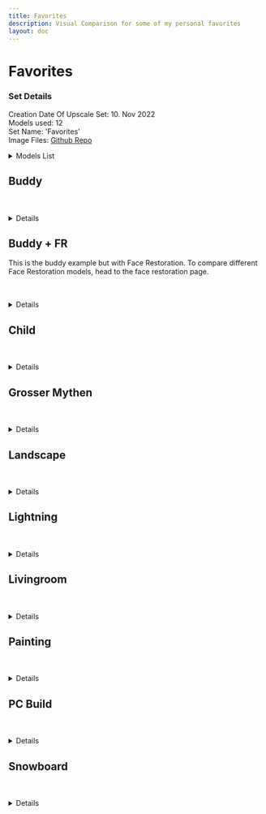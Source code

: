```yaml
---
title: Favorites
description: Visual Comparison for some of my personal favorites
layout: doc
---
```


<script setup>
import ImageSliderLocal from './components/imagesliderlocal.vue' // the vue image slider example comparison component
</script>

# Favorites

### Set Details

  Creation Date Of Upscale Set: 10. Nov 2022  
  Models used: 12    
  Set Name: 'Favorites'  
  Image Files: [Github Repo](https://github.com/Phhofm/upscale/tree/main/assets/images)  

  <details>
    <summary>Models List</summary>

      003_realSR_BSRGAN_DFOWMFC_s64w8_SwinIR-L_x4_GAN
      003_realSR_BSRGAN_DFO_s64w8_SwinIR-M_x4_GAN
      4x-UltraMix_Restore
      4x-UltraSharp
      4x-UniScaleV2_Moderate
      4xRealSR_DF2K_JPEG
      4x_foolhardy_Remacri
      4x_NMKD-Siax_200k
      BSRGAN
      LDSR_100steps
      realesr-general-wdn-x4v3
      RealESRGAN_x4plus
  </details>

## Buddy

<br/>
<ImageSliderLocal inputImage='/upscale/sources/favorites/input/buddy.jpg' localFolder='favorites/output/buddy' />
<br/>

<details>
  <summary>Details</summary>
  <p>

  Creation Date: 10. Nov 2022

  Input Image: 480x320 pixels

  Scaling Factor: 4

  Output Image: 1920x1280 pixels

  Type: Photo

  </p>
</details>

## Buddy + FR

This is the buddy example but with Face Restoration. To compare different Face Restoration models, head to the face restoration page.

<br/>
<ImageSliderLocal inputImage='/upscale/sources/favorites/input/buddy.jpg' localFolder='favorites/output/buddy-fr' />
<br/>

<details>
  <summary>Details</summary>
  <p>

  Creation Date: 10. Nov 2022

  Input Image: 480x320 pixels

  Scaling Factor: 4

  Output Image: 1920x1280 pixels

  Face Restoration Model: GFPGANv1.4

  Type: Photo

  </p>
</details>

## Child

<br/>
<ImageSliderLocal inputImage='/upscale/sources/favorites/input/child.jpg' localFolder='favorites/output/child' />
<br/>

<details>
  <summary>Details</summary>
  <p>

  Creation Date: 10. Nov 2022  

  Input Image: 320x320 pixels  

  Scaling Factor: 4  

  Output Image: 1280x1280 pixels  

  Type: AI Generated Image  

  </p>
</details>


## Grosser Mythen

<br/>
<ImageSliderLocal inputImage='/upscale/sources/favorites/input/grossermythen.jpg' localFolder='favorites/output/grossermythen' />
<br/>

<details>
  <summary>Details</summary>
  <p>

  Creation Date: 10. Nov 2022

  Input Image: 427x320 pixels

  Scaling Factor: 4

  Output Image: 1708x1280 pixels

  Type: Photo

  </p>
</details>


## Landscape

<br/>
<ImageSliderLocal inputImage='/upscale/sources/favorites/input/landscape.jpg' localFolder='favorites/output/landscape' />
<br/>

<details>
  <summary>Details</summary>
  <p>

  Creation Date: 10. Nov 2022

  Input Image: 320x320 pixels

  Scaling Factor: 4

  Output Image: 1280x1280 pixels

  Type: AI Generated Image

  </p>
</details>

## Lightning

<br/>
<ImageSliderLocal inputImage='/upscale/sources/favorites/input/lightning.jpg' localFolder='favorites/output/lightning' />
<br/>

<details>
  <summary>Details</summary>
  <p>

  Creation Date: 10. Nov 2022

  Input Image: 320x320 pixels

  Scaling Factor: 4

  Output Image: 1280x1280 pixels

  Type: AI Generated Image

  </p>
</details>

## Livingroom

<br/>
<ImageSliderLocal inputImage='/upscale/sources/favorites/input/livingroom.jpg' localFolder='favorites/output/livingroom' />
<br/>

<details>
  <summary>Details</summary>
  <p>

  Creation Date: 10. Nov 2022

  Input Image: 320x320 pixels

  Scaling Factor: 4

  Output Image: 1280x1280 pixels

  Type: AI Generated Image

  </p>
</details>


## Painting

<br/>
<ImageSliderLocal inputImage='/upscale/sources/favorites/input/painting.jpg' localFolder='favorites/output/painting' />
<br/>

<details>
  <summary>Details</summary>
  <p>

  Creation Date: 10. Nov 2022

  Input Image: 427x320 pixels

  Scaling Factor: 4

  Output Image: 1708x1280 pixels

  Type: Photo

  </p>
</details>

## PC Build

<br/>
<ImageSliderLocal inputImage='/upscale/sources/favorites/input/pcbuild.jpg' localFolder='favorites/output/pcbuild' />
<br/>

<details>
  <summary>Details</summary>
  <p>

  Creation Date: 03. Nov 2022

  Input Image: 427x320 pixels

  Scaling Factor: 4

  Output Image: 1708x1280 pixels

  Type: Photo

  </p>
</details>

## Snowboard

<br/>
<ImageSliderLocal inputImage='/upscale/sources/favorites/input/snowboard.jpg' localFolder='favorites/output/snowboard' />
<br/>

<details>
  <summary>Details</summary>
  <p>

  Creation Date: 10. Nov 2022

  Input Image: 427x320 pixels

  Scaling Factor: 4

  Output Image: 1708x1280 pixels

  Type: Photo

  </p>
</details>